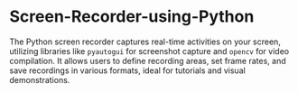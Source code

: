 # Screen-Recorder-using-Python
The Python screen recorder captures real-time activities on your screen, utilizing libraries like `pyautogui` for screenshot capture and `opencv` for video compilation. It allows users to define recording areas, set frame rates, and save recordings in various formats, ideal for tutorials and visual demonstrations.
